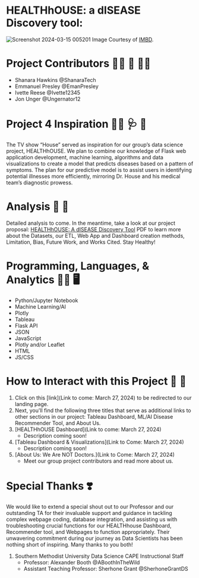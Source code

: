 # HEALTHhOUSE: a dISEASE Discovery tool:
![Screenshot 2024-03-15 005201](https://github.com/EmanPresley/Project4-Group3/assets/147120775/2f563563-c207-4f34-a92b-49212191e0df) 
Image Courtesy of [IMBD](https://www.imdb.com/title/tt0412142/mediaviewer/rm2468813056/).

# Project Contributors :woman_technologist: :thought_balloon: :man_technologist:
  - Shanara Hawkins @ShanaraTech
  - Emmanuel Presley @EmanPresley
  - Ivette Reese @Ivette12345
  - Jon Unger @Ungernator12

# Project 4 Inspiration :man_scientist: :stethoscope: :pill: 
The TV show “House” served as inspiration for our group’s data science project, HEALTHhOUSE. We plan to combine our knowledge of Flask web application development, machine learning, algorithms and data visualizations to create a model that predicts diseases based on a pattern of symptoms. The plan for our predictive model is to assist users in identifying potential illnesses more efficiently, mirroring Dr. House and his medical team’s diagnostic prowess. 

# Analysis :memo: :green_apple:
Detailed analysis to come. In the meantime, take a look at our project proposal: [HEALTHhOUSE: A dISEASE Discovery Tool](https://docs.google.com/document/d/1dyPGv2qgVRCRR7wCuuKsLJ9JuXUMCKgpu09dCJZxbic/edit) PDF to learn more about the Datasets, our ETL, Web App and Dashboard creation methods, Limitation, Bias, Future Work, and Works Cited. Stay Healthy!

# Programming, Languages, & Analytics :woman_technologist: :desktop_computer:
  - Python/Jupyter Notebook
  - Machine Learning/AI
  - Plotly
  - Tableau
  - Flask API
  - JSON
  - JavaScript
  - Plotly and/or Leaflet
  - HTML
  - JS/CSS

# How to Interact with this Project :open_file_folder: :link:
1. Click on this [link](Link to come: March 27, 2024) to be redirected to our landing page.
2. Next, you'll find the following three titles that serve as additional links to other sections in our project: Tableau Dashboard, ML/AI Disease Recommender Tool, and About Us. 
3. [HEALTHhOUSE Dashboard](Link to come: March 27, 2024)
     - Description coming soon!
4. [Tableau Dashboard & Visualizations](Link to Come: March 27, 2024)
    - Description coming soon! 
5. [About Us: We Are NOT Doctors.](Link to Come: March 27, 2024)
    - Meet our group project contributors and read more about us. 
   
# Special Thanks :heavy_heart_exclamation:	
We would like to extend a special shout out to our Professor and our outstanding TA for their invaluable support and guidance in tackling complex webpage coding, database integration, and assisting us with troubleshooting crucial functions for our HEALTHhouse Dashboard, Recommender tool, and Webpages to function appropriately. Their unwavering commitment during our journey as Data Scientists has been nothing short of inspiring. Many thanks to you both!
  1. Southern Methodist University Data Science CAPE Instructional Staff
     - Professor: Alexander Booth @ABoothInTheWild
     - Assistant Teaching Professor: Sherhone Grant @SherhoneGrantDS
